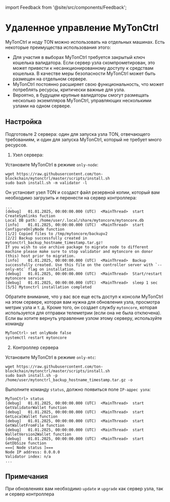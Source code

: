 import Feedback from '@site/src/components/Feedback';

# Удаленное управление MyTonCtrl

MyTonCtrl и ноду TON можно использовать на отдельных машинах. Есть некоторые преимущества использования этого:

- Для участия в выборах MyTonCtrl требуется закрытый ключ кошелька валидатора. Если сервер узла скомпрометирован, это может привести к несанкционированному доступу к средствам кошелька. В качестве меры безопасности MyTonCtrl может быть размещен на отдельном сервере.
- MyTonCtrl постоянно расширяет свою функциональность, что может потреблять ресурсы, критически важные для узла.
- Вероятно, в будущем крупные валидаторы смогут размещать несколько экземпляров MyTonCtrl, управляющих несколькими узлами на одном сервере.

## Настройка

Подготовьте 2 сервера: один для запуска узла TON, отвечающего требованиям, и один для запуска MyTonCtrl, который не требует много ресурсов.

1. Узел сервера:

Установите MyTonCtrl в режиме `only-node`:

```
wget https://raw.githubusercontent.com/ton-blockchain/mytonctrl/master/scripts/install.sh
sudo bash install.sh -m validator -l
```

Он установит узел TON и создаст файл резервной копии, который вам необходимо загрузить и перенести на сервер контроллера:

```log
...
[debug]   01.01.2025, 00:00:00.000 (UTC)  <MainThread>  start CreateSymlinks fuction
Local DB path: /home/user/.local/share/mytoncore/mytoncore.db
[info]    01.01.2025, 00:00:00.000 (UTC)  <MainThread>  start ConfigureOnlyNode function
[1/2] Copied files to /tmp/mytoncore/backupv2
[2/2] Backup successfully created in mytonctrl_backup_hostname_timestamp.tar.gz!
If you wish to use archive package to migrate node to different machine please make sure to stop validator and mytoncore on donor (this) host prior to migration.
[info]    01.01.2025, 00:00:00.000 (UTC)  <MainThread>  Backup successfully created. Use this file on the controller server with `--only-mtc` flag on installation.
[debug]   01.01.2025, 00:00:00.000 (UTC)  <MainThread>  Start/restart mytoncore service
[debug]   01.01.2025, 00:00:00.000 (UTC)  <MainThread>  sleep 1 sec
[5/5] Mytonctrl installation completed
```

Обратите внимание, что у вас все еще есть доступ к консоли MyTonCtrl на этом сервере, которая вам нужна для обновления узла, просмотра метрик узла и т. д.
Кроме того, он создает службу `mytoncore`, которая используется для отправки телеметрии (если она не была отключена).
Если вы хотите вернуть управление узлом этому серверу, используйте команду

```bash
MyTonCtrl> set onlyNode false
systemctl restart mytoncore
```

2. Контроллер сервера

Установите MyTonCtrl в режиме `only-mtc`:

```
wget https://raw.githubusercontent.com/ton-blockchain/mytonctrl/master/scripts/install.sh
sudo bash install.sh -p /home/user/mytonctrl_backup_hostname_timestamp.tar.gz -o
```

Выполните команду `status`, должно появиться поле `IP-адрес узла`:

```log
MyTonCtrl> status
[debug]   01.01.2025, 00:00:00.000 (UTC)  <MainThread>  start GetValidatorWallet function
[debug]   01.01.2025, 00:00:00.000 (UTC)  <MainThread>  start GetLocalWallet function
[debug]   01.01.2025, 00:00:00.000 (UTC)  <MainThread>  start GetWalletFromFile function
[debug]   01.01.2025, 00:00:00.000 (UTC)  <MainThread>  start WalletVersion2Wallet function
[debug]   01.01.2025, 00:00:00.000 (UTC)  <MainThread>  start GetDbSize function
===[ Node status ]===
Node IP address: 0.0.0.0
Validator index: n/a
...
```

## Примечания

При обновлениях вам необходимо `update` и `upgrade` как сервер узла, так и сервер контроллера

<Feedback />

